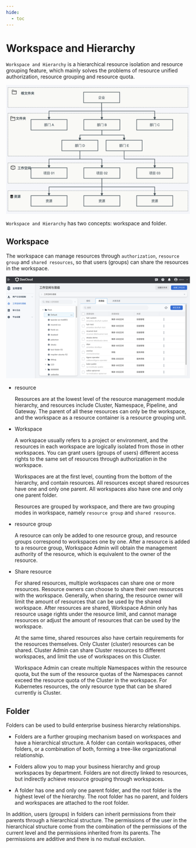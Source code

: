```yaml
---
hide:
  - toc
---
```


# Workspace and Hierarchy

`Workspace and Hierarchy` is a hierarchical resource isolation and resource grouping feature, which mainly solves the problems of resource unified authorization, resource grouping and resource quota.

![Hierarchy](../../images/fdpractice.png)

`Workspace and Hierarchy` has two concepts: workspace and folder.

## Workspace

The workspace can manage resources through `authorization`, `resource group` and `shared resources`, so that users (groups) can share the resources in the workspace.

![Workspace](../../images/wsfd01.png)

- resource

    Resources are at the lowest level of the resource management module hierarchy, and resources include Cluster, Namespace, Pipeline, and Gateway.
    The parent of all these resources can only be the workspace, and the workspace as a resource container is a resource grouping unit.

- Workspace

    A workspace usually refers to a project or environment, and the resources in each workspace are logically isolated from those in other workspaces.
    You can grant users (groups of users) different access rights to the same set of resources through authorization in the workspace.

    Workspaces are at the first level, counting from the bottom of the hierarchy, and contain resources.
    All resources except shared resources have one and only one parent. All workspaces also have one and only one parent folder.

    Resources are grouped by workspace, and there are two grouping modes in workspace, namely `resource group` and `shared resource`.

- resource group

    A resource can only be added to one resource group, and resource groups correspond to workspaces one by one.
    After a resource is added to a resource group, Workspace Admin will obtain the management authority of the resource, which is equivalent to the owner of the resource.

- Share resource

    For shared resources, multiple workspaces can share one or more resources.
    Resource owners can choose to share their own resources with the workspace. Generally, when sharing, the resource owner will limit the amount of resources that can be used by the shared workspace.
    After resources are shared, Workspace Admin only has resource usage rights under the resource limit, and cannot manage resources or adjust the amount of resources that can be used by the workspace.

    At the same time, shared resources also have certain requirements for the resources themselves. Only Cluster (cluster) resources can be shared.
    Cluster Admin can share Cluster resources to different workspaces, and limit the use of workspaces on this Cluster.

    Workspace Admin can create multiple Namespaces within the resource quota, but the sum of the resource quotas of the Namespaces cannot exceed the resource quota of the Cluster in the workspace.
    For Kubernetes resources, the only resource type that can be shared currently is Cluster.

## Folder

Folders can be used to build enterprise business hierarchy relationships.

- Folders are a further grouping mechanism based on workspaces and have a hierarchical structure.
  A folder can contain workspaces, other folders, or a combination of both, forming a tree-like organizational relationship.

- Folders allow you to map your business hierarchy and group workspaces by department.
  Folders are not directly linked to resources, but indirectly achieve resource grouping through workspaces.

- A folder has one and only one parent folder, and the root folder is the highest level of the hierarchy.
  The root folder has no parent, and folders and workspaces are attached to the root folder.

In addition, users (groups) in folders can inherit permissions from their parents through a hierarchical structure.
The permissions of the user in the hierarchical structure come from the combination of the permissions of the current level and the permissions inherited from its parents. The permissions are additive and there is no mutual exclusion.